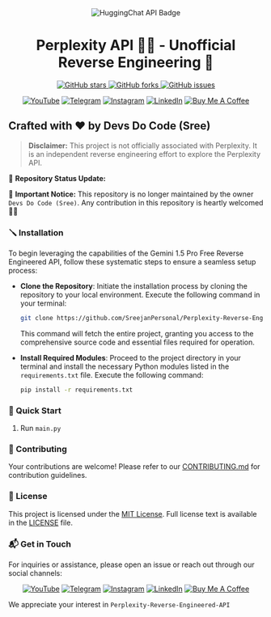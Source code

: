 
<div align="center">
  <img src="https://img.shields.io/badge/Perplexity-API-blue?style=for-the-badge&logo=huggingface" alt="HuggingChat API Badge">
  <h1>Perplexity API 🤗🤗 - Unofficial Reverse Engineering 🚀</h1>
  <p>
    <a href="https://github.com/SreejanPersonal/Perplexity-Reverse-Engineered-API/stargazers">
      <img alt="GitHub stars" src="https://img.shields.io/github/stars/SreejanPersonal/Perplexity-Reverse-Engineered-API?style=social">
    </a>
    <a href="https://github.com/SreejanPersonal/Perplexity-Reverse-Engineered-API/network/members">
      <img alt="GitHub forks" src="https://img.shields.io/github/forks/SreejanPersonal/Perplexity-Reverse-Engineered-API?style=social">
    </a>
    <a href="https://github.com/SreejanPersonal/Perplexity-Reverse-Engineered-API/issues">
      <img alt="GitHub issues" src="https://img.shields.io/github/issues/SreejanPersonal/Perplexity-Reverse-Engineered-API?style=social">
    </a>
  </p>
</div>

<div align="center">
  <!-- Replace `#` with your actual links -->
  <a href="https://youtube.com/@devsdocode"><img alt="YouTube" src="https://img.shields.io/badge/YouTube-FF0000?style=for-the-badge&logo=youtube&logoColor=white"></a>
  <a href="https://t.me/devsdocode"><img alt="Telegram" src="https://img.shields.io/badge/Telegram-2CA5E0?style=for-the-badge&logo=telegram&logoColor=white"></a>
  <a href="https://www.instagram.com/sree.shades_/"><img alt="Instagram" src="https://img.shields.io/badge/Instagram-E4405F?style=for-the-badge&logo=instagram&logoColor=white"></a>
  <a href="https://www.linkedin.com/in/developer-sreejan/"><img alt="LinkedIn" src="https://img.shields.io/badge/LinkedIn-0077B5?style=for-the-badge&logo=linkedin&logoColor=white"></a>
  <a href="https://buymeacoffee.com/devsdocode"><img alt="Buy Me A Coffee" src="https://img.shields.io/badge/Buy%20Me%20A%20Coffee-FFDD00?style=for-the-badge&logo=buymeacoffee&logoColor=black"></a>
</div>

## Crafted with ❤️ by Devs Do Code (Sree)

> **Disclaimer:** This project is not officially associated with Perplexity. It is an independent reverse engineering effort to explore the Perplexity API.

🚀 **Repository Status Update:**

🛑 **Important Notice:** 
This repository is no longer maintained by the owner `Devs Do Code (Sree)`. Any contribution in this repository is heartly welcomed 💝💝

<!-- <div>
  <h3>HuggingChat API 🤗🤗 - Demo</h3>
  <video width="560" height="315">
    <source src="./Demo.mp4" type="video/mp4">
    Your browser does not support the video tag.
  </video>
</div>  -->

### 🪛 Installation

To begin leveraging the capabilities of the Gemini 1.5 Pro Free Reverse Engineered API, follow these systematic steps to ensure a seamless setup process:

- **Clone the Repository**: Initiate the installation process by cloning the repository to your local environment. Execute the following command in your terminal:

  ```bash
  git clone https://github.com/SreejanPersonal/Perplexity-Reverse-Engineered-API.git
  ```

  This command will fetch the entire project, granting you access to the comprehensive source code and essential files required for operation.

- **Install Required Modules**: Proceed to the project directory in your terminal and install the necessary Python modules listed in the `requirements.txt` file. Execute the following command:

  ```bash
  pip install -r requirements.txt
  ```

### 🚀 Quick Start

1. Run `main.py`

### 🤝 Contributing

Your contributions are welcome! Please refer to our [CONTRIBUTING.md](CONTRIBUTING.md) for contribution guidelines.

### 📜 License

This project is licensed under the [MIT License](LICENSE). Full license text is available in the [LICENSE](LICENSE) file.

### 📬 Get in Touch

For inquiries or assistance, please open an issue or reach out through our social channels:

<div align="center">
  <!-- Replace `#` with your actual links -->
  <a href="https://youtube.com/@devsdocode"><img alt="YouTube" src="https://img.shields.io/badge/YouTube-FF0000?style=for-the-badge&logo=youtube&logoColor=white"></a>
  <a href="https://t.me/devsdocode"><img alt="Telegram" src="https://img.shields.io/badge/Telegram-2CA5E0?style=for-the-badge&logo=telegram&logoColor=white"></a>
  <a href="https://www.instagram.com/sree.shades_/"><img alt="Instagram" src="https://img.shields.io/badge/Instagram-E4405F?style=for-the-badge&logo=instagram&logoColor=white"></a>
  <a href="https://www.linkedin.com/in/developer-sreejan/"><img alt="LinkedIn" src="https://img.shields.io/badge/LinkedIn-0077B5?style=for-the-badge&logo=linkedin&logoColor=white"></a>
  <a href="https://buymeacoffee.com/devsdocode"><img alt="Buy Me A Coffee" src="https://img.shields.io/badge/Buy%20Me%20A%20Coffee-FFDD00?style=for-the-badge&logo=buymeacoffee&logoColor=black"></a>
</div>

We appreciate your interest in `Perplexity-Reverse-Engineered-API`